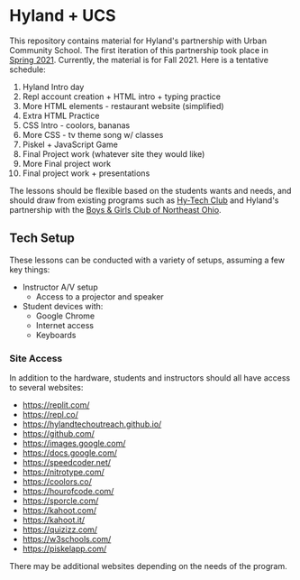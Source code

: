 # Hyland + UCS
This repository contains material for Hyland's partnership with Urban Community School. The first iteration of this partnership took place in [Spring 2021](Spring2021/). Currently, the material is for Fall 2021. Here is a tentative schedule:

1. Hyland Intro day
1. Repl account creation + HTML intro + typing practice
1. More HTML elements - restaurant website (simplified)
1. Extra HTML Practice
1. CSS Intro - coolors, bananas
1. More CSS - tv theme song w/ classes
1. Piskel + JavaScript Game
1. Final Project work (whatever site they would like)
1. More Final project work
1. Final project work + presentations

The lessons should be flexible based on the students wants and needs, and should draw from existing programs such as [Hy-Tech Club](https://github.com/hytechclub) and Hyland's partnership with the [Boys & Girls Club of Northeast Ohio](https://github.com/hylandtechoutreach/bgcneo).

## Tech Setup
These lessons can be conducted with a variety of setups, assuming a few key things:

- Instructor A/V setup
  - Access to a projector and speaker
- Student devices with:
  - Google Chrome
  - Internet access
  - Keyboards

### Site Access
In addition to the hardware, students and instructors should all have access to several websites:

- https://replit.com/
- https://repl.co/
- https://hylandtechoutreach.github.io/
- https://github.com/
- https://images.google.com/
- https://docs.google.com/
- https://speedcoder.net/
- https://nitrotype.com/
- https://coolors.co/
- https://hourofcode.com/
- https://sporcle.com/
- https://kahoot.com/
- https://kahoot.it/
- https://quizizz.com/
- https://w3schools.com/
- https://piskelapp.com/

There may be additional websites depending on the needs of the program.
